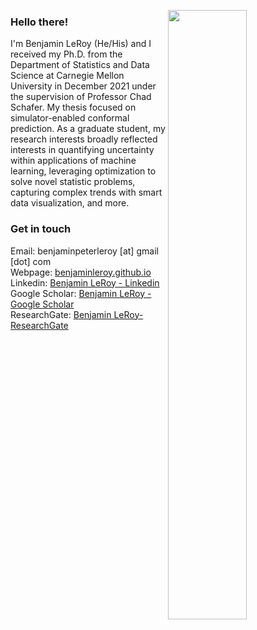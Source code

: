 <img align="right" src="http://benjaminleroy.github.io/images/me.jpg"
width="50%" />

### Hello there!
I'm Benjamin LeRoy (He/His) and I received my Ph.D. from the Department of Statistics and Data Science at Carnegie Mellon University in December 2021 under the supervision of Professor Chad Schafer. My thesis focused on simulator-enabled conformal prediction. As a graduate student, my research interests broadly reflected interests in quantifying uncertainty within applications of machine learning, leveraging optimization to solve novel statistic problems, capturing complex trends with smart data visualization, and more.

### Get in touch
Email: benjaminpeterleroy [at] gmail [dot] com
<br>
Webpage: [benjaminleroy.github.io](http://benjaminleroy.github.io)
<br>
Linkedin: [Benjamin LeRoy - Linkedin](https://www.linkedin.com/in/benjamin-leroy-b5640344/)
<br>
Google Scholar: [Benjamin LeRoy - Google Scholar](https://scholar.google.com/citations?&user=FkAtHGAAAAAJ)
<br>
ResearchGate: [Benjamin LeRoy- ResearchGate](https://www.researchgate.net/profile/Benjamin_Leroy2)

<!-- [![benjaminleroy's GitHub Stats](https://github-readme-stats.vercel.app/api?username=benjaminleroy&show_icons=true)](https://github.com/benjaminleroy)
-->

